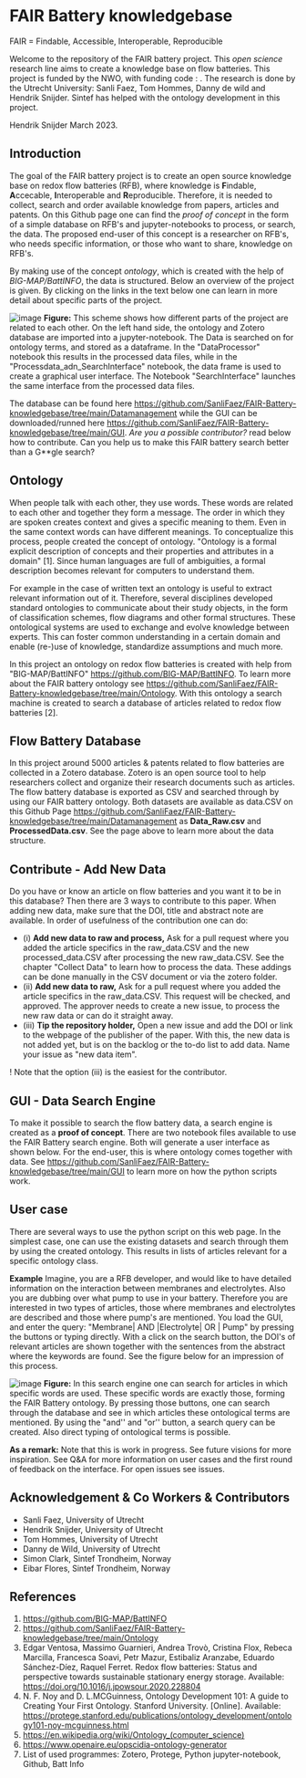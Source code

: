 # FAIR Battery knowledgebase
FAIR = Findable, Accessible, Interoperable, Reproducible

Welcome to the repository of the FAIR battery project. This *open science* research line aims to create a knowledge base on flow batteries. This project is funded by the NWO, with funding code : **<ABCDEFG1234567>**. The research is done by the Utrecht University: Sanli Faez, Tom Hommes, Danny de wild and Hendrik Snijder. Sintef has helped with the ontology development in this project.

Hendrik Snijder March 2023. 

## Introduction
The goal of the FAIR battery project is to create an open source knowledge base on redox flow batteries (RFB), where knowledge is **F**indable, **A**ccecable, **I**nteroperable and **R**eproducible. Therefore, it is needed to collect, search and order available knowledge from papers, articles and patents. On this Github page one can find the *proof of concept* in the form of a simple database on RFB's and jupyter-notebooks to process, or search, the data. The proposed end-user of this concept is a researcher on RFB's, who needs specific information, or those who want to share, knowledge on RFB's.

By making use of the concept *ontology*, which is created with the help of *BIG-MAP/BattINFO*, the data is structured. Below an overview of the project is given. By clicking on the links in the text below one can learn in more detail about specific parts of the project.

![image](https://user-images.githubusercontent.com/93695286/225754209-5d9641d1-9cf4-4016-834a-220d67a3250f.png)
**Figure:** This scheme shows how different parts of the project are related to each other. On the left hand side, the ontology and Zotero database are imported into a jupyter-notebook. The Data is searched on for ontology terms, and stored as a dataframe. In the "DataProcessor" notebook this results in the processed data files, while in the "Processdata_adn_SearchInterface" notebook, the data frame is used to create a graphical user interface. The Notebook "SearchInterface" launches the same interface from the processed data files.

The database can be found here <https://github.com/SanliFaez/FAIR-Battery-knowledgebase/tree/main/Datamanagement> while the GUI can be downloaded/runned here <https://github.com/SanliFaez/FAIR-Battery-knowledgebase/tree/main/GUI>. *Are you a possible contributor?* read below how to contribute. Can you help us to make this FAIR battery search better than a G**gle search?

## Ontology
When people talk with each other, they use words. These words are related to each other and together they form a message. The order in which they are spoken creates context and gives a specific meaning to them. Even in the same context words can have different meanings. To conceptualize this process, people created the concept of ontology. "Ontology is a formal explicit description of concepts and their properties and attributes in a domain" [1]. Since human languages are full of ambiguities, a formal description becomes relevant for computers to understand them.

For example in the case of written text an ontology is useful to extract relevant information out of it. Therefore, several disciplines developed standard ontologies to communicate about their study objects, in the form of classification schemes, flow diagrams and other formal structures. These ontological systems are used to exchange and evolve knowledge between experts. This can foster common understanding in a certain domain and enable (re-)use of knowledge, standardize assumptions and much more.

In this project an ontology on redox flow batteries is created with help from "BIG-MAP/BattINFO" <https://github.com/BIG-MAP/BattINFO>. To learn more about the FAIR battery ontology see <https://github.com/SanliFaez/FAIR-Battery-knowledgebase/tree/main/Ontology>. With this ontology a search machine is created to search a database of articles related to redox flow batteries [2].

## Flow Battery Database
In this project around 5000 articles & patents related to flow batteries are collected in a Zotero database. Zotero is an open source tool to help researchers collect and organize their research documents such as articles. The flow battery database is exported as CSV and searched through by using our FAIR battery ontology. Both datasets are available as data.CSV on this Github Page <https://github.com/SanliFaez/FAIR-Battery-knowledgebase/tree/main/Datamanagement> as **Data_Raw.csv** and **ProcessedData.csv**. See the page above to learn more about the data structure.

## Contribute - Add New Data
Do you have or know an article on flow batteries and you want it to be in this database? Then there are 3 ways to contribute to this paper. When adding new data, make sure that the DOI, title and abstract note are available. In order of usefulness of the contribution one can do:
+ (i) **Add new data to raw and process,** Ask for a pull request where you added the article specifics in the raw_data.CSV and the new processed_data.CSV after processing the new raw_data.CSV. See the chapter "Collect Data" to learn how to process the data. These addings can be done manually in the CSV document or via the zotero folder.
+ (ii) **Add new data to raw,** Ask for a pull request where you added the article specifics in the raw_data.CSV. This request will be checked, and approved. The approver needs to create a new issue, to process the new raw data or can do it straight away.
+ (iii) **Tip the repository holder,** Open a new issue and add the DOI or link to the webpage of the publisher of the paper. With this, the new data is not added yet, but is on the backlog or the to-do list to add data. Name your issue as "new data item".

! Note that the option (iii) is the easiest for the contributor.

## GUI - Data Search Engine
To make it possible to search the flow battery data, a search engine is created as a **proof of concept**. There are two notebook files available to use the FAIR Battery search engine. Both will generate a user interface as shown below. For the end-user, this is where ontology comes together with data. See https://github.com/SanliFaez/FAIR-Battery-knowledgebase/tree/main/GUI to learn more on how the python scripts work.

## User case
There are several ways to use the python script on this web page. In the simplest case, one can use the existing datasets and search through them by using the created ontology. This results in lists of articles relevant for a specific ontology class. 

**Example** Imagine, you are a RFB developer, and would like to have detailed information on the interaction between membranes and electrolytes. Also you are dubbing over what pump to use in your battery. Therefore you are interested in two types of articles, those where membranes and electrolytes are described and those where pump's are mentioned. You load the GUI, and enter the query: "Membrane| AND |Electrolyte| OR | Pump" by pressing the buttons or typing directly. With a click on the search button, the DOI's of relevant articles are shown together with the sentences from the abstract where the keywords are found. See the figure below for an impression of this process. 

![image](https://user-images.githubusercontent.com/93695286/225378437-8e328fac-2396-4e84-959a-39f1bd9c213d.png)
**Figure:** In this search engine one can search for articles in which specific words are used. These specific words are exactly those, forming the FAIR Battery ontology. By pressing those buttons, one can search through the database and see in which articles these ontological terms are mentioned. By using the "and'' and "or'' button, a search query can be created. Also direct typing of ontological terms is possible.

**As a remark:** Note that this is work in progress. See future visions for more inspiration. See Q&A for more information on user cases and the first round of feedback on the interface. For open issues see issues. 

## Acknowledgement & Co Workers & Contributors
+ Sanli Faez, University of Utrecht
+ Hendrik Snijder, University of Utrecht
+ Tom Hommes, University of Utrecht
+ Danny de Wild, University of Utrecht
+ Simon Clark, Sintef Trondheim, Norway
+ Eibar Flores, Sintef Trondheim, Norway

## References
1. https://github.com/BIG-MAP/BattINFO
2. https://github.com/SanliFaez/FAIR-Battery-knowledgebase/tree/main/Ontology
3. Edgar Ventosa, Massimo Guarnieri, Andrea Trovò, Cristina Flox, Rebeca Marcilla, Francesca Soavi, Petr Mazur, Estibaliz Aranzabe, Eduardo Sánchez-Díez, Raquel Ferret. Redox flow batteries: Status and perspective towards sustainable stationary energy storage. Available: https://doi.org/10.1016/j.jpowsour.2020.228804
4. N. F. Noy and D. L.MCGuinness, Ontology Development 101: A guide to Creating Your First Ontology. Stanford University. [Online]. Available: https://protege.stanford.edu/publications/ontology_development/ontology101-noy-mcguinness.html
5. https://en.wikipedia.org/wiki/Ontology_(computer_science)
6. https://www.openaire.eu/opscidia-ontology-generator
7. List of used programmes: Zotero, Protege, Python jupyter-notebook, Github, Batt Info
